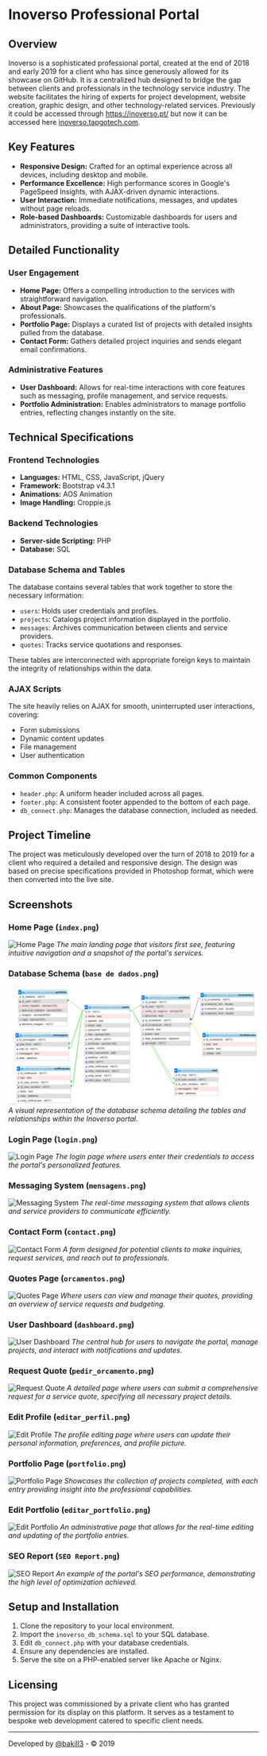 # Inoverso Professional Portal

## Overview

Inoverso is a sophisticated professional portal, created at the end of 2018 and early 2019 for a client who has since generously allowed for its showcase on GitHub. It is a centralized hub designed to bridge the gap between clients and professionals in the technology service industry. The website facilitates the hiring of experts for project development, website creation, graphic design, and other technology-related services. Previously it could be accessed through https://inoverso.pt/ but now it can be accessed here [inoverso.tapgotech.com](https://inoverso.tapgotech.com/).

## Key Features

- **Responsive Design:** Crafted for an optimal experience across all devices, including desktop and mobile.
- **Performance Excellence:** High performance scores in Google's PageSpeed Insights, with AJAX-driven dynamic interactions.
- **User Interaction:** Immediate notifications, messages, and updates without page reloads.
- **Role-based Dashboards:** Customizable dashboards for users and administrators, providing a suite of interactive tools.

## Detailed Functionality

### User Engagement

- **Home Page:** Offers a compelling introduction to the services with straightforward navigation.
- **About Page:** Showcases the qualifications of the platform's professionals.
- **Portfolio Page:** Displays a curated list of projects with detailed insights pulled from the database.
- **Contact Form:** Gathers detailed project inquiries and sends elegant email confirmations.

### Administrative Features

- **User Dashboard:** Allows for real-time interactions with core features such as messaging, profile management, and service requests.
- **Portfolio Administration:** Enables administrators to manage portfolio entries, reflecting changes instantly on the site.

## Technical Specifications

### Frontend Technologies

- **Languages:** HTML, CSS, JavaScript, jQuery
- **Framework:** Bootstrap v4.3.1
- **Animations:** AOS Animation
- **Image Handling:** Croppie.js

### Backend Technologies

- **Server-side Scripting:** PHP
- **Database:** SQL

### Database Schema and Tables

The database contains several tables that work together to store the necessary information:

- `users`: Holds user credentials and profiles.
- `projects`: Catalogs project information displayed in the portfolio.
- `messages`: Archives communication between clients and service providers.
- `quotes`: Tracks service quotations and responses.

These tables are interconnected with appropriate foreign keys to maintain the integrity of relationships within the data.

### AJAX Scripts

The site heavily relies on AJAX for smooth, uninterrupted user interactions, covering:

- Form submissions
- Dynamic content updates
- File management
- User authentication

### Common Components

- `header.php`: A uniform header included across all pages.
- `footer.php`: A consistent footer appended to the bottom of each page.
- `db_connect.php`: Manages the database connection, included as needed.

## Project Timeline

The project was meticulously developed over the turn of 2018 to 2019 for a client who required a detailed and responsive design. The design was based on precise specifications provided in Photoshop format, which were then converted into the live site.

## Screenshots

### Home Page (`index.png`)
![Home Page](images/index.png)
*The main landing page that visitors first see, featuring intuitive navigation and a snapshot of the portal's services.*

### Database Schema (`base de dados.png`)
![Database Schema](i9_pics/base_de_dados.png)
*A visual representation of the database schema detailing the tables and relationships within the Inoverso portal.*

### Login Page (`login.png`)
![Login Page](images/login.png)
*The login page where users enter their credentials to access the portal's personalized features.*

### Messaging System (`mensagens.png`)
![Messaging System](images/mensagens.png)
*The real-time messaging system that allows clients and service providers to communicate efficiently.*

### Contact Form (`contact.png`)
![Contact Form](images/contact.png)
*A form designed for potential clients to make inquiries, request services, and reach out to professionals.*

### Quotes Page (`orcamentos.png`)
![Quotes Page](images/orcamentos.png)
*Where users can view and manage their quotes, providing an overview of service requests and budgeting.*

### User Dashboard (`dashboard.png`)
![User Dashboard](images/dashboard.png)
*The central hub for users to navigate the portal, manage projects, and interact with notifications and updates.*

### Request Quote (`pedir_orcamento.png`)
![Request Quote](images/pedir_orcamento.png)
*A detailed page where users can submit a comprehensive request for a service quote, specifying all necessary project details.*

### Edit Profile (`editar_perfil.png`)
![Edit Profile](images/editar_perfil.png)
*The profile editing page where users can update their personal information, preferences, and profile picture.*

### Portfolio Page (`portfolio.png`)
![Portfolio Page](images/portfolio.png)
*Showcases the collection of projects completed, with each entry providing insight into the professional capabilities.*

### Edit Portfolio (`editar_portfolio.png`)
![Edit Portfolio](images/editar_portfolio.png)
*An administrative page that allows for the real-time editing and updating of the portfolio entries.*

### SEO Report (`SEO Report.png`)
![SEO Report](images/SEO_Report.png)
*An example of the portal's SEO performance, demonstrating the high level of optimization achieved.*

## Setup and Installation

1. Clone the repository to your local environment.
2. Import the `inoverso_db_schema.sql` to your SQL database.
3. Edit `db_connect.php` with your database credentials.
4. Ensure any dependencies are installed.
5. Serve the site on a PHP-enabled server like Apache or Nginx.

## Licensing

This project was commissioned by a private client who has granted permission for its display on this platform. It serves as a testament to bespoke web development catered to specific client needs.

---

Developed by [@bakill3](https://github.com/bakill3) - © 2019

